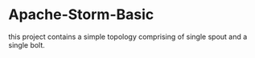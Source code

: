 # Apache-Storm-Basic
this project contains a simple topology comprising of single spout and a single bolt.
